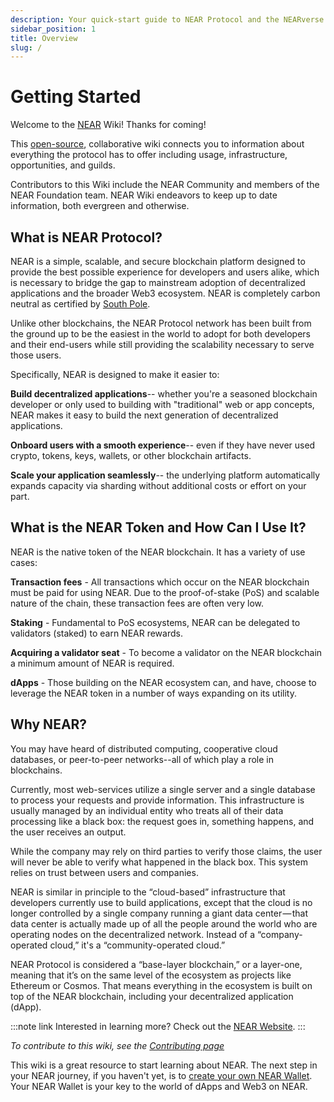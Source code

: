 ```yaml
---
description: Your quick-start guide to NEAR Protocol and the NEARverse
sidebar_position: 1
title: Overview
slug: /
---
```


# Getting Started

Welcome to the [NEAR](http://near.org) Wiki! Thanks for coming!

This [open-source](https://github.com/near/wiki), collaborative wiki connects you to information about everything the protocol has to offer including usage, infrastructure, opportunities, and guilds.

Contributors to this Wiki include the NEAR Community and members of the NEAR Foundation team. NEAR Wiki endeavors to keep up to date information, both evergreen and otherwise.


## What is NEAR Protocol?

NEAR is a simple, scalable, and secure blockchain platform designed to provide the best possible experience for developers and users alike, which is necessary to bridge the gap to mainstream adoption of decentralized applications and the broader Web3 ecosystem. NEAR is completely carbon neutral as certified by [South Pole](https://near.org/blog/near-climate-neutral-product/).

Unlike other blockchains, the NEAR Protocol network has been built from the ground up to be the easiest in the world to adopt for both developers and their end-users while still providing the scalability necessary to serve those users.

Specifically, NEAR is designed to make it easier to: 

**Build decentralized applications**-- whether you're a seasoned blockchain developer or only used to building with "traditional" web or app concepts, NEAR makes it easy to build the next generation of decentralized applications.

**Onboard users with a smooth experience**-- even if they have never used crypto, tokens, keys, wallets, or other blockchain artifacts. 

**Scale your application seamlessly**-- the underlying platform automatically expands capacity via sharding without additional costs or effort on your part.

## What is the NEAR Token and How Can I Use It?

NEAR is the native token of the NEAR blockchain. It has a variety of use cases:

**Transaction fees** - All transactions which occur on the NEAR blockchain must be paid for using NEAR. Due to the proof-of-stake (PoS) and scalable nature of the chain, these transaction fees are often very low.

**Staking** - Fundamental to PoS ecosystems, NEAR can be delegated to validators (staked) to earn NEAR rewards.

**Acquiring a validator seat** - To become a validator on the NEAR blockchain a minimum amount of NEAR is required.

**dApps** - Those building on the NEAR ecosystem can, and have, choose to leverage the NEAR token in a number of ways expanding on its utility.

## Why NEAR?

You may have heard of distributed computing, cooperative cloud databases, or peer-to-peer networks--all of which play a role in blockchains.

Currently, most web-services utilize a single server and a single database to process your requests and provide information. This infrastructure is usually managed by an individual entity who treats all of their data processing like a black box: the request goes in, something happens, and the user receives an output.

While the company may rely on third parties to verify those claims, the user will never be able to verify what happened in the black box. This system relies on trust between users and companies.

NEAR is similar in principle to the “cloud-based” infrastructure that developers currently use to build applications, except that the cloud is no longer controlled by a single company running a giant data center — that data center is actually made up of all the people around the world who are operating nodes on the decentralized network. Instead of a “company-operated cloud,” it's a “community-operated cloud.”

NEAR Protocol is considered a “base-layer blockchain,” or a layer-one, meaning that it’s on the same level of the ecosystem as projects like Ethereum or Cosmos. That means everything in the ecosystem is built on top of the NEAR blockchain, including your decentralized application (dApp).

:::note link
Interested in learning more? Check out the [NEAR Website](https://near.org).
:::


_To contribute to this wiki, see the_ [_Contributing page_](../contribute/contributor-guide.md)

This wiki is a great resource to start learning about NEAR.
The next step in your NEAR journey, if you haven't yet, is to [create your own NEAR Wallet](./creating-a-near-wallet.md).
Your NEAR Wallet is your key to the world of dApps and Web3 on NEAR.
